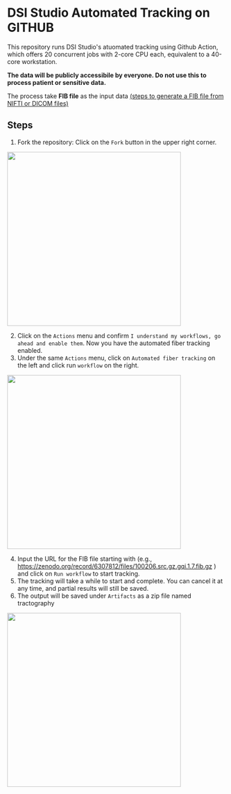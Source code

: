 # DSI Studio Automated Tracking on GITHUB

This repository runs DSI Studio's atuomated tracking using Github Action, which offers 20 concurrent jobs with 2-core CPU each, equivalent to a 40-core workstation. 

**The data will be publicly accessibile by everyone. Do not use this to process patient or sensitive data.**

The process take **FIB file** as the input data [(steps to generate a FIB file from NIFTI or DICOM files)](https://dsi-studio.labsolver.org/doc/gui_t1.html)

## Steps

1. Fork the repository: Click on the `Fork` button in the upper right corner.

<img src="https://user-images.githubusercontent.com/275569/157118034-8a28b553-fa86-4a5c-a542-b65b36793c63.png" width=400>

2. Click on the `Actions` menu and confirm `I understand my workflows, go ahead and enable them`. Now you have the automated fiber tracking enabled.
3. Under the same `Actions` menu, click on `Automated fiber tracking` on the left and click run `workflow` on the right.

<img src="https://user-images.githubusercontent.com/275569/157118122-cca1dc7f-4767-43f7-b450-f73744ca3934.png" width=400>

4. Input the URL for the FIB file starting with (e.g.,  https://zenodo.org/record/6307812/files/100206.src.gz.gqi.1.7.fib.gz ) and click on `Run workflow` to start tracking.
5. The tracking will take a while to start and complete. You can cancel it at any time, and partial results will still be saved.
6. The output will be saved under `Artifacts` as a zip file named tractography

<img src="https://user-images.githubusercontent.com/275569/157118239-969e137a-f103-47ed-a1b9-fe6d134fc2e4.png" width=400>




